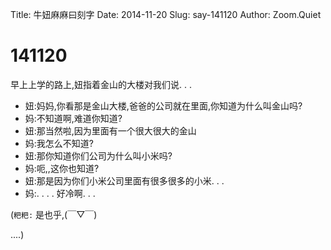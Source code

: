 Title: 牛妞麻麻曰刻字
Date: 2014-11-20
Slug: say-141120
Author: Zoom.Quiet


# 141120

早上上学的路上,妞指着金山的大楼对我们说. . . 

- 妞:妈妈,你看那是金山大楼,爸爸的公司就在里面,你知道为什么叫金山吗?
- 妈:不知道啊,难道你知道?
- 妞:那当然啦,因为里面有一个很大很大的金山
- 妈:我怎么不知道?
- 妞:那你知道你们公司为什么叫小米吗?
- 妈:呃,,这你也知道?
- 妞:那是因为你们小米公司里面有很多很多的小米. . . 
- 妈:. . . . 好冷啊. . . 



(`粑粑:` 是也乎,(￣▽￣) 

....)
